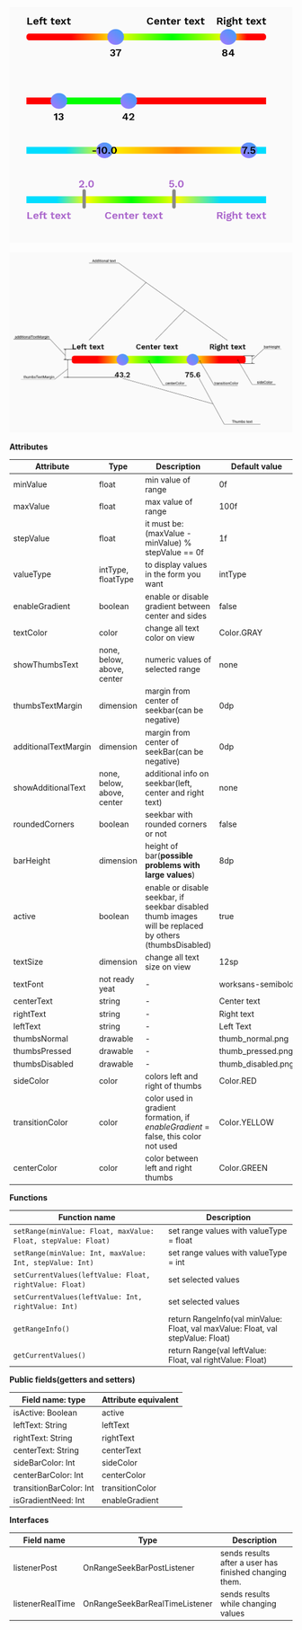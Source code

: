 ![alt text](example_2.png)

![alt text](example.png)

**Attributes**
                    
Attribute  | Type | Description | Default value
-----------|-------|-------------|-----------
minValue  | float | min value of range | 0f
maxValue  | float | max value of range | 100f
stepValue | float | it must be: (maxValue - minValue) % stepValue == 0f | 1f
valueType | intType, floatType | to display values in the form you want | intType
enableGradient | boolean | enable or disable gradient between center and sides | false
textColor | color | change all text color on view | Color.GRAY
showThumbsText | none, below, above, center | numeric values of selected range | none
thumbsTextMargin | dimension  | margin from center of seekbar(сan be negative) | 0dp
additionalTextMargin | dimension | margin from center of seekBar(сan be negative) | 0dp
showAdditionalText | none, below, above, center | additional info on seekbar(left, center and right text)  | none
roundedCorners | boolean | seekbar with rounded corners or not | false
barHeight | dimension | height of bar(**possible problems with large values**) | 8dp
active | boolean | enable or disable seekbar, if seekbar disabled thumb images will be replaced by others (thumbsDisabled) | true
textSize | dimension | change all text size on view | 12sp
textFont | not ready yeat | - | worksans-semibold
centerText | string | - | Center text
rightText | string | - | Right text
leftText | string | - | Left Text
thumbsNormal | drawable | - | thumb_normal.png
thumbsPressed | drawable | - | thumb_pressed.png
thumbsDisabled | drawable | - | thumb_disabled.png
sideColor | color | colors left and right of thumbs | Color.RED
transitionColor | color | color used in gradient formation, if *enableGradient* = false, this color not used | Color.YELLOW
centerColor | color | color between left and right thumbs | Color.GREEN

**Functions**

Function name | Description |
---------------- | ------------------------------ |
`setRange(minValue: Float, maxValue: Float, stepValue: Float)`      | set range values with valueType = float       |
`setRange(minValue: Int, maxValue: Int, stepValue: Int)`   | set range values with valueType = int     |
`setCurrentValues(leftValue: Float, rightValue: Float)` | set selected values
`setCurrentValues(leftValue: Int, rightValue: Int)` | set selected values
`getRangeInfo()` | return RangeInfo(val minValue: Float, val maxValue: Float, val stepValue: Float)
`getCurrentValues()` | return Range(val leftValue: Float, val rightValue: Float)

**Public fields(getters and setters)**

Field name: type | Attribute equivalent |
------------- | ------------- |
isActive: Boolean | active
leftText: String | leftText
rightText: String | rightText
centerText: String | centerText
sideBarColor: Int | sideColor
centerBarColor: Int | centerColor
transitionBarColor: Int | transitionColor
isGradientNeed: Int | enableGradient

**Interfaces**

Field name | Type | Description |
-------------| ------| -------------|
listenerPost | OnRangeSeekBarPostListener | sends results after a user has finished changing them.
listenerRealTime | OnRangeSeekBarRealTimeListener | sends results while changing values
